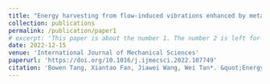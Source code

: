 ```yaml
---
title: "Energy harvesting from flow-induced vibrations enhanced by meta-surface structure under elastic interference"
collection: publications
permalink: /publication/paper1
# excerpt: 'This paper is about the number 1. The number 2 is left for future work.'
date: 2022-12-15
venue: 'International Journal of Mechanical Sciences'
paperurl: 'https://doi.org/10.1016/j.ijmecsci.2022.107749'
citation: 'Bowen Tang, Xiantao Fan, Jiawei Wang, Wei Tan*. &quot;Energy harvesting from flow-induced vibrations enhanced by meta-surface structure under elastic interference.&quot; <i>International Journal of Mechanical Sciences</i>. 2022, 107749.'
---
```

<!-- This paper is about the number 1. The number 2 is left for future work. -->

<!-- [Download paper here](http://academicpages.github.io/files/paper1.pdf)

Recommended citation: Your Name, You. (2009). "Paper Title Number 1." <i>Journal 1</i>. 1(1). -->